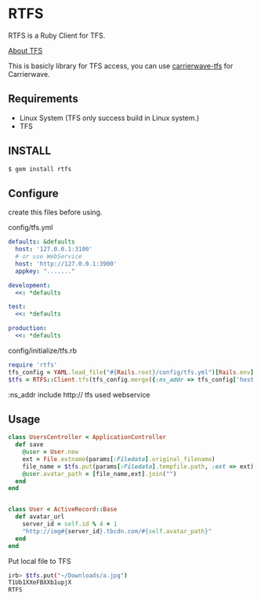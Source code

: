 RTFS
====

RTFS is a Ruby Client for TFS.

[About TFS](http://code.taobao.org/project/view/366/)

This is basicly library for TFS access, you can use [carrierwave-tfs](http://github.com/huacnlee/carrierwave-tfs) for Carrierwave.

Requirements
------------

* Linux System (TFS only success build in Linux system.)
* TFS

INSTALL
-------

```bash
$ gem install rtfs
```

Configure
---------

create this files before using.

config/tfs.yml

```yaml
defaults: &defaults
  host: '127.0.0.1:3100'
  # or use WebService
  host: 'http://127.0.0.1:3900'
  appkey: "......."

development:
  <<: *defaults

test:
  <<: *defaults

production:
  <<: *defaults
```

config/initialize/tfs.rb

```ruby
require 'rtfs'
tfs_config = YAML.load_file("#{Rails.root}/config/tfs.yml")[Rails.env]
$tfs = RTFS::Client.tfs(tfs_config.merge({:ns_addr => tfs_config['host']}))
```

:ns_addr include http:// tfs used webservice


Usage
-----

```ruby
class UsersController < ApplicationController
  def save
    @user = User.new
    ext = File.extname(params[:Filedata].original_filename)
    file_name = $tfs.put(params[:Filedata].tempfile.path, :ext => ext)
    @user.avatar_path = [file_name,ext].join("")
  end
end


class User < ActiveRecord::Base
  def avatar_url
    server_id = self.id % 4 + 1
    "http://img#{server_id}.tbcdn.com/#{self.avatar_path}"
  end
end
```

Put local file to TFS

```bash
irb> $tfs.put("~/Downloads/a.jpg")
T1Ub1XXeFBXXb1upjX
RTFS